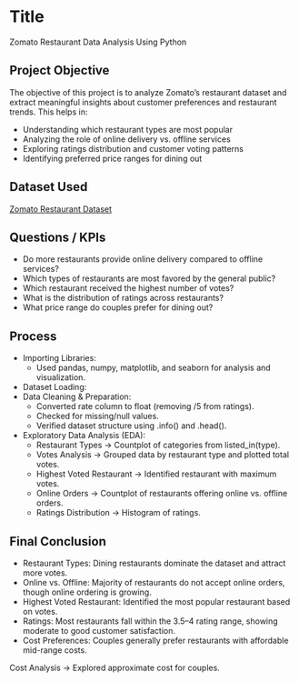 # Title
Zomato Restaurant Data Analysis Using Python

## Project Objective
The objective of this project is to analyze Zomato’s restaurant dataset and extract meaningful insights about customer preferences and restaurant trends.
This helps in:
* Understanding which restaurant types are most popular
* Analyzing the role of online delivery vs. offline services
* Exploring ratings distribution and customer voting patterns
* Identifying preferred price ranges for dining out

## Dataset Used
<a href="https://github.com/mayu268/Zomato_anlaysis/blob/main/Zomato-data-.csv">Zomato Restaurant Dataset</a>

## Questions / KPIs
* Do more restaurants provide online delivery compared to offline services?
* Which types of restaurants are most favored by the general public?
* Which restaurant received the highest number of votes?
* What is the distribution of ratings across restaurants?
* What price range do couples prefer for dining out?

## Process
* Importing Libraries:
    * Used pandas, numpy, matplotlib, and seaborn for analysis and visualization.
* Dataset Loading:
* Data Cleaning & Preparation:
    * Converted rate column to float (removing /5 from ratings).
    * Checked for missing/null values.
    * Verified dataset structure using .info() and .head().
* Exploratory Data Analysis (EDA):
    * Restaurant Types → Countplot of categories from listed_in(type).
    * Votes Analysis → Grouped data by restaurant type and plotted total votes.
    * Highest Voted Restaurant → Identified restaurant with maximum votes.
    * Online Orders → Countplot of restaurants offering online vs. offline orders.
    * Ratings Distribution → Histogram of ratings.
## Final Conclusion
* Restaurant Types: Dining restaurants dominate the dataset and attract more votes.
* Online vs. Offline: Majority of restaurants do not accept online orders, though online ordering is growing.
* Highest Voted Restaurant: Identified the most popular restaurant based on votes.
* Ratings: Most restaurants fall within the 3.5–4 rating range, showing moderate to good customer satisfaction.
* Cost Preferences: Couples generally prefer restaurants with affordable mid-range costs.

Cost Analysis → Explored approximate cost for couples.
